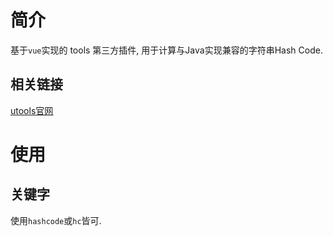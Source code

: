 # 简介
基于`vue`实现的 tools 第三方插件, 用于计算与Java实现兼容的字符串Hash Code.  

## 相关链接
[utools官网](https://u.tools/)  

# 使用
## 关键字
使用`hashcode`或`hc`皆可.